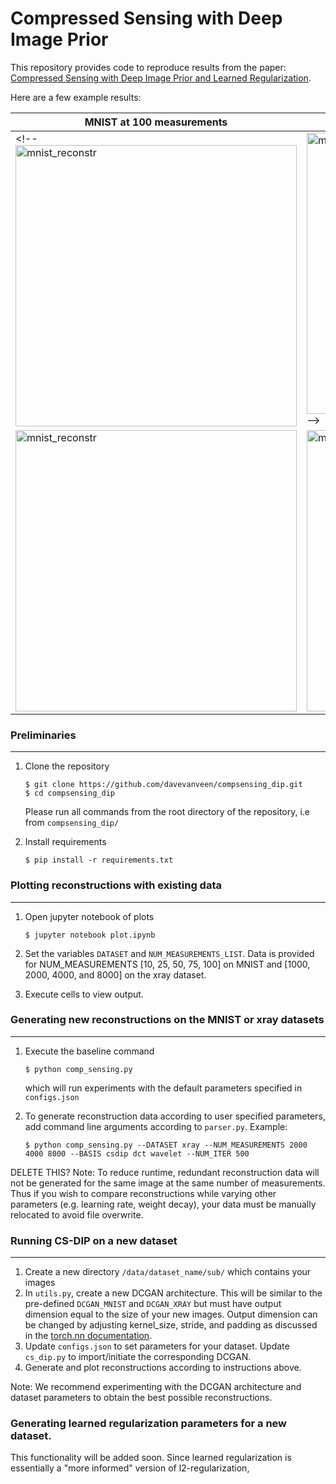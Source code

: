 # Compressed Sensing with Deep Image Prior

This repository provides code to reproduce results from the paper: [Compressed Sensing with Deep Image Prior and Learned Regularization](https://arxiv.org/pdf/1806.06438.pdf). 

Here are a few example results:

MNIST at 100 measurements | X-ray at 4000 measurements
--------------------------|---------------------------
<!-- <img src="https://github.com/davevanveen/compsensing_dip/blob/master/reconstructions/mnist/mnist_sample_100meas.png" alt="mnist_reconstr" width="450"> | <img src="https://github.com/davevanveen/compsensing_dip/blob/master/reconstructions/xray/xray_sample_4000meas.png" alt="mnist_reconstr" width="450"> -->
<img src="https://github.com/davevanveen/compsensing_dip/blob/master/reconstructions/mnist/samp_recons_m75.png" alt="mnist_reconstr" width="450"> | <img src="https://github.com/davevanveen/compsensing_dip/blob/master/reconstructions/xray/samp_recons_x2000.png" alt="mnist_reconstr" width="450">
  <!--       compsensing_dip/reconstructions/xray/recons_x2000.pdf -->
      

### Preliminaries
---

1. Clone the repository
    ```shell
    $ git clone https://github.com/davevanveen/compsensing_dip.git
    $ cd compsensing_dip
    ```
    Please run all commands from the root directory of the repository, i.e from ```compsensing_dip/```

2. Install requirements
    ```shell
    $ pip install -r requirements.txt
    ```


### Plotting reconstructions with existing data
---
1. Open jupyter notebook of plots
    ```shell
    $ jupyter notebook plot.ipynb
    ```	
2. Set the variables ```DATASET``` and ```NUM_MEASUREMENTS_LIST```. Data is provided for NUM_MEASUREMENTS [10, 25, 50, 75, 100] on MNIST and [1000, 2000, 4000, and 8000] on the xray dataset.

3. Execute cells to view output.


### Generating new reconstructions on the MNIST or xray datasets
---
1. Execute the baseline command
	```shell
	$ python comp_sensing.py
	```
	which will run experiments with the default parameters specified in ```configs.json```

2. To generate reconstruction data according to user specified parameters, add command line arguments according to ```parser.py```. Example:
	```shell
	$ python comp_sensing.py --DATASET xray --NUM_MEASUREMENTS 2000 4000 8000 --BASIS csdip dct wavelet --NUM_ITER 500
	```

DELETE THIS?
Note: To reduce runtime, redundant reconstruction data will not be generated for the same image at the same number of measurements. Thus if you wish to compare reconstructions while varying other parameters (e.g. learning rate, weight decay), your data must be manually relocated to avoid file overwrite.


### Running CS-DIP on a new dataset
---
1. Create a new directory ```/data/dataset_name/sub/``` which contains your images
2. In ```utils.py```, create a new DCGAN architecture. This will be similar to the pre-defined ```DCGAN_MNIST``` and ```DCGAN_XRAY``` but must have output dimension equal to the size of your new images. Output dimension can be changed by adjusting kernel_size, stride, and padding as discussed in the [torch.nn documentation](https://pytorch.org/docs/stable/nn.html#convtranspose2d). 
3. Update ```configs.json``` to set parameters for your dataset. Update ```cs_dip.py``` to import/initiate the corresponding DCGAN.
4. Generate and plot reconstructions according to instructions above.

Note: We recommend experimenting with the DCGAN architecture and dataset parameters to obtain the best possible reconstructions.


### Generating learned regularization parameters for a new dataset.
This functionality will be added soon.
Since learned regularization is essentially a "more informed" version of l2-regularization,




